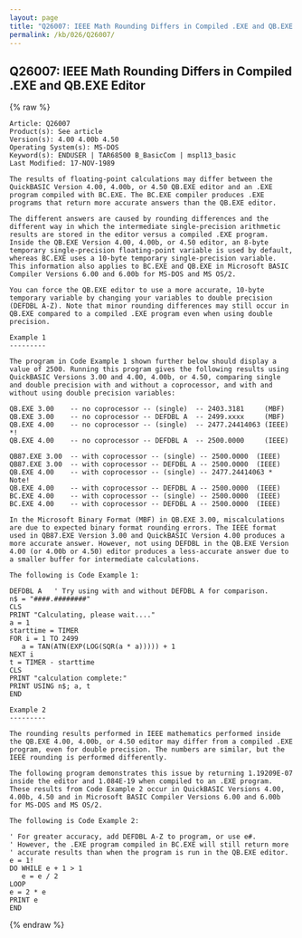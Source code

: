 ```yaml
---
layout: page
title: "Q26007: IEEE Math Rounding Differs in Compiled .EXE and QB.EXE Editor"
permalink: /kb/026/Q26007/
---
```


## Q26007: IEEE Math Rounding Differs in Compiled .EXE and QB.EXE Editor

{% raw %}

	Article: Q26007
	Product(s): See article
	Version(s): 4.00 4.00b 4.50
	Operating System(s): MS-DOS
	Keyword(s): ENDUSER | TAR68500 B_BasicCom | mspl13_basic
	Last Modified: 17-NOV-1989
	
	The results of floating-point calculations may differ between the
	QuickBASIC Version 4.00, 4.00b, or 4.50 QB.EXE editor and an .EXE
	program compiled with BC.EXE. The BC.EXE compiler produces .EXE
	programs that return more accurate answers than the QB.EXE editor.
	
	The different answers are caused by rounding differences and the
	different way in which the intermediate single-precision arithmetic
	results are stored in the editor versus a compiled .EXE program.
	Inside the QB.EXE Version 4.00, 4.00b, or 4.50 editor, an 8-byte
	temporary single-precision floating-point variable is used by default,
	whereas BC.EXE uses a 10-byte temporary single-precision variable.
	This information also applies to BC.EXE and QB.EXE in Microsoft BASIC
	Compiler Versions 6.00 and 6.00b for MS-DOS and MS OS/2.
	
	You can force the QB.EXE editor to use a more accurate, 10-byte
	temporary variable by changing your variables to double precision
	(DEFDBL A-Z). Note that minor rounding differences may still occur in
	QB.EXE compared to a compiled .EXE program even when using double
	precision.
	
	Example 1
	---------
	
	The program in Code Example 1 shown further below should display a
	value of 2500. Running this program gives the following results using
	QuickBASIC Versions 3.00 and 4.00, 4.00b, or 4.50, comparing single
	and double precision with and without a coprocessor, and with and
	without using double precision variables:
	
	QB.EXE 3.00    -- no coprocessor -- (single)  -- 2403.3181     (MBF)
	QB.EXE 3.00    -- no coprocessor -- DEFDBL A  -- 2499.xxxx     (MBF)
	QB.EXE 4.00    -- no coprocessor -- (single)  -- 2477.24414063 (IEEE) *!
	QB.EXE 4.00    -- no coprocessor -- DEFDBL A  -- 2500.0000     (IEEE)
	
	QB87.EXE 3.00  -- with coprocessor -- (single) -- 2500.0000  (IEEE)
	QB87.EXE 3.00  -- with coprocessor -- DEFDBL A -- 2500.0000  (IEEE)
	QB.EXE 4.00    -- with coprocessor -- (single) -- 2477.24414063 * Note!
	QB.EXE 4.00    -- with coprocessor -- DEFDBL A -- 2500.0000  (IEEE)
	BC.EXE 4.00    -- with coprocessor -- (single) -- 2500.0000  (IEEE)
	BC.EXE 4.00    -- with coprocessor -- DEFDBL A -- 2500.0000  (IEEE)
	
	In the Microsoft Binary Format (MBF) in QB.EXE 3.00, miscalculations
	are due to expected binary format rounding errors. The IEEE format
	used in QB87.EXE Version 3.00 and QuickBASIC Version 4.00 produces a
	more accurate answer. However, not using DEFDBL in the QB.EXE Version
	4.00 (or 4.00b or 4.50) editor produces a less-accurate answer due to
	a smaller buffer for intermediate calculations.
	
	The following is Code Example 1:
	
	DEFDBL A   ' Try using with and without DEFDBL A for comparison.
	n$ = "####.########"
	CLS
	PRINT "Calculating, please wait...."
	a = 1
	starttime = TIMER
	FOR i = 1 TO 2499
	   a = TAN(ATN(EXP(LOG(SQR(a * a))))) + 1
	NEXT i
	t = TIMER - starttime
	CLS
	PRINT "calculation complete:"
	PRINT USING n$; a, t
	END
	
	Example 2
	---------
	
	The rounding results performed in IEEE mathematics performed inside
	the QB.EXE 4.00, 4.00b, or 4.50 editor may differ from a compiled .EXE
	program, even for double precision. The numbers are similar, but the
	IEEE rounding is performed differently.
	
	The following program demonstrates this issue by returning 1.19209E-07
	inside the editor and 1.084E-19 when compiled to an .EXE program.
	These results from Code Example 2 occur in QuickBASIC Versions 4.00,
	4.00b, 4.50 and in Microsoft BASIC Compiler Versions 6.00 and 6.00b
	for MS-DOS and MS OS/2.
	
	The following is Code Example 2:
	
	' For greater accuracy, add DEFDBL A-Z to program, or use e#.
	' However, the .EXE program compiled in BC.EXE will still return more
	' accurate results than when the program is run in the QB.EXE editor.
	e = 1!
	DO WHILE e + 1 > 1
	   e = e / 2
	LOOP
	e = 2 * e
	PRINT e
	END

{% endraw %}
